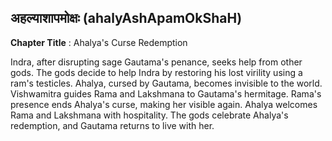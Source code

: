 ## अहल्याशापमोक्षः (ahalyAshApamOkShaH)
**Chapter Title** : Ahalya's Curse Redemption

Indra, after disrupting sage Gautama's penance, seeks help from other gods. The gods decide to help Indra by restoring his lost virility using a ram's testicles. Ahalya, cursed by Gautama, becomes invisible to the world. Vishwamitra guides Rama and Lakshmana to Gautama's hermitage. Rama's presence ends Ahalya's curse, making her visible again. Ahalya welcomes Rama and Lakshmana with hospitality. The gods celebrate Ahalya's redemption, and Gautama returns to live with her.